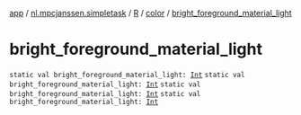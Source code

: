 [app](../../../index.md) / [nl.mpcjanssen.simpletask](../../index.md) / [R](../index.md) / [color](index.md) / [bright_foreground_material_light](.)

# bright_foreground_material_light

`static val bright_foreground_material_light: `[`Int`](https://kotlinlang.org/api/latest/jvm/stdlib/kotlin/-int/index.html)
`static val bright_foreground_material_light: `[`Int`](https://kotlinlang.org/api/latest/jvm/stdlib/kotlin/-int/index.html)
`static val bright_foreground_material_light: `[`Int`](https://kotlinlang.org/api/latest/jvm/stdlib/kotlin/-int/index.html)
`static val bright_foreground_material_light: `[`Int`](https://kotlinlang.org/api/latest/jvm/stdlib/kotlin/-int/index.html)